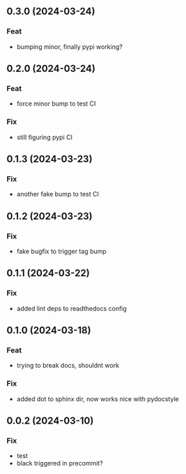 ## 0.3.0 (2024-03-24)

### Feat

- bumping minor, finally pypi working?

## 0.2.0 (2024-03-24)

### Feat

- force minor bump to test CI

### Fix

- still figuring pypi CI

## 0.1.3 (2024-03-23)

### Fix

- another fake bump to test CI

## 0.1.2 (2024-03-23)

### Fix

- fake bugfix to trigger tag bump

## 0.1.1 (2024-03-22)

### Fix

- added lint deps to readthedocs config

## 0.1.0 (2024-03-18)

### Feat

- trying to break docs, shouldnt work

### Fix

- added dot to sphinx dir, now works nice with pydocstyle

## 0.0.2 (2024-03-10)

### Fix

- test
- black triggered in precommit?
